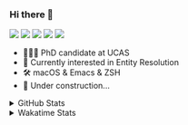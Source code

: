 ### Hi there 👋

[![](https://img.shields.io/badge/-Email-325180?logo=maildotru&logoColor=white&style=flat-square)](mailto:wang@tianshu.me)
[![](https://img.shields.io/badge/-GitHub-black?logo=GitHub&style=flat-square)](https://github.com/tshu-w)
[![](https://img.shields.io/badge/-Telegram-26a5e4?labelColor=fafafa&logo=telegram&style=flat-square)](https://t.me/tshu_w) 
[![](https://img.shields.io/badge/-Twitter-1da1f2?logo=Twitter&logoColor=white&style=flat-square)](https://twitter.com/tshu_w)
[![](https://komarev.com/ghpvc/?username=tshu-w&color=blueviolet&style=flat-square)]()



- 🧑🏻‍🎓 PhD candidate at UCAS
- 🔭 Currently interested in Entity Resolution
- 🛠 macOS & Emacs & ZSH
- 🚧 Under construction...

<details>

<summary>GitHub Stats</summary>

![Tianshu's GitHub stats](https://github-readme-stats.vercel.app/api?username=tshu-w&show_icons=true&theme=buefy&count_private=true)
  
</details>


<details>
  <summary>Wakatime Stats</summary>

  Currently, files accessed by tramp cannot be tracked by wakatime, see https://github.com/wakatime/wakatime-mode/issues/27
  <br>
  
<!--START_SECTION:waka-->
**I'm an Early 🐤** 

```text
🌞 Morning    29 commits     ██░░░░░░░░░░░░░░░░░░░░░░░   11.37% 
🌆 Daytime    130 commits    ████████████░░░░░░░░░░░░░   50.98% 
🌃 Evening    93 commits     █████████░░░░░░░░░░░░░░░░   36.47% 
🌙 Night      3 commits      ░░░░░░░░░░░░░░░░░░░░░░░░░   1.18%

```
📅 **I'm Most Productive on Saturday** 

```text
Monday       51 commits     █████░░░░░░░░░░░░░░░░░░░░   20.0% 
Tuesday      52 commits     █████░░░░░░░░░░░░░░░░░░░░   20.39% 
Wednesday    23 commits     ██░░░░░░░░░░░░░░░░░░░░░░░   9.02% 
Thursday     17 commits     █░░░░░░░░░░░░░░░░░░░░░░░░   6.67% 
Friday       21 commits     ██░░░░░░░░░░░░░░░░░░░░░░░   8.24% 
Saturday     69 commits     ██████░░░░░░░░░░░░░░░░░░░   27.06% 
Sunday       22 commits     ██░░░░░░░░░░░░░░░░░░░░░░░   8.63%

```


📊 **This Week I Spent My Time On** 

```text
💬 Programming Languages: 
Emacs Lisp               7 hrs 43 mins       ██████████░░░░░░░░░░░░░░░   42.26% 
sh                       5 hrs 37 mins       ███████░░░░░░░░░░░░░░░░░░   30.8% 
Org                      4 hrs 37 mins       ██████░░░░░░░░░░░░░░░░░░░   25.36% 
Bash                     13 mins             ░░░░░░░░░░░░░░░░░░░░░░░░░   1.22% 
Other                    4 mins              ░░░░░░░░░░░░░░░░░░░░░░░░░   0.36%

🔥 Editors: 
Emacs                    12 hrs 38 mins      █████████████████░░░░░░░░   69.2% 
Zsh                      5 hrs 37 mins       ███████░░░░░░░░░░░░░░░░░░   30.8%

🐱‍💻 Projects: 
emacs                    7 hrs 43 mins       ██████████░░░░░░░░░░░░░░░   42.26% 
Unknown Project          4 hrs 37 mins       ██████░░░░░░░░░░░░░░░░░░░   25.36% 
universal_ie             3 hrs 36 mins       █████░░░░░░░░░░░░░░░░░░░░   19.76% 
Terminal                 1 hr 29 mins        ██░░░░░░░░░░░░░░░░░░░░░░░   8.19% 
brat                     18 mins             ░░░░░░░░░░░░░░░░░░░░░░░░░   1.64%

💻 Operating System: 
Mac                      13 hrs 56 mins      ███████████████████░░░░░░   76.29% 
Linux                    4 hrs 20 mins       ██████░░░░░░░░░░░░░░░░░░░   23.71%

```

**I Mostly Code in Python** 

```text
Python                   6 repos             ████████░░░░░░░░░░░░░░░░░   31.58% 
JavaScript               3 repos             ████░░░░░░░░░░░░░░░░░░░░░   15.79% 
HTML                     2 repos             ██░░░░░░░░░░░░░░░░░░░░░░░   10.53% 
Emacs Lisp               2 repos             ██░░░░░░░░░░░░░░░░░░░░░░░   10.53% 
TeX                      2 repos             ██░░░░░░░░░░░░░░░░░░░░░░░   10.53%

```



 Last Updated on 13/10/2021
<!--END_SECTION:waka-->
</details>
